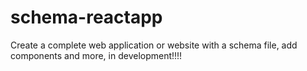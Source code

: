 # schema-reactapp
Create a complete web application or website with a schema file, add components and more, in development!!!!
